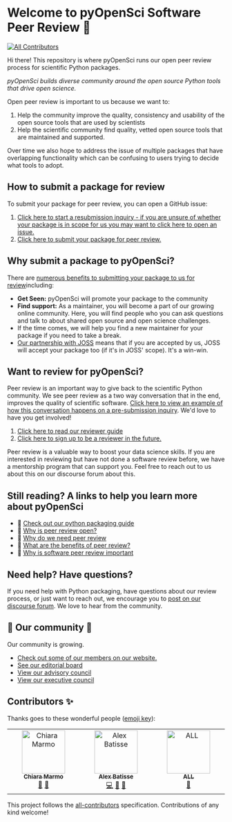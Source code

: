 # Welcome to pyOpenSci Software Peer Review 👋 
<!-- ALL-CONTRIBUTORS-BADGE:START - Do not remove or modify this section -->
[![All Contributors](https://img.shields.io/badge/all_contributors-3-orange.svg?style=flat-square)](#contributors-)
<!-- ALL-CONTRIBUTORS-BADGE:END -->

Hi there! This repository is where pyOpenSci 
runs our open peer review process for scientific Python packages. 

*pyOpenSci builds diverse community around the open source Python tools that drive open science.* 

Open peer review is important to us because we want to:

1. Help the community improve the quality, consistency and usability of the open source tools that are used by scientists
2. Help the scientific community find quality, vetted open source tools that are maintained and supported.

Over time we also hope to address the issue of multiple packages that have overlapping functionality which can be confusing to users trying to decide what tools to adopt.

## How to submit a package for review 

To submit your package for peer review, you can open a GitHub issue:
1. [Click here to start a resubmission inquiry - if you are unsure of whether your package is in scope for us you may want to click here to open an issue.](https://github.com/pyOpenSci/software-review/issues/new?assignees=&labels=0%2Fpresubmission&template=presubmission-inquiry.md&title=) 
2. [Click here to submit your package for peer review.](https://github.com/pyOpenSci/software-review/issues/new?assignees=&labels=1%2Feditor-checks%2C+New+Submission%21&template=submit-software-for-review.md&title=) 


## Why submit a package to pyOpenSci? 
There are [numerous benefits to submitting your package to us for review](https://www.pyopensci.org/peer-review-guide/about-peer-review/review-benefits.html?highlight=benefits)including:

* **Get Seen:** pyOpenSci will promote your package to the community 
* **Find support:** As a maintainer, you will become a part of our growing online community. Here, you will find people who you can ask questions and talk to about shared open source and open science challenges. 
* If the time comes, we will help you find a new maintainer for your package if you need to take a break. 
* [Our partnership with JOSS](https://www.pyopensci.org/peer-review-guide/about-peer-review/pyopensci-related-joss-ropensci.html#you-can-improve-your-package-with-a-review-at-pyopensci-and-still-publish-in-joss) means that if you are accepted by us, JOSS will accept your package too (if it's in JOSS' scope). It's a win-win. 

## Want to review for pyOpenSci?

Peer review is an important way to give back to the scientific Python 
community. We see peer review as a two way conversation that in the end, improves the quality of scientific software. [Click here to view an example of how this conversation happens on a pre-submission inquiry](https://github.com/pyOpenSci/software-review/issues/65). We'd love to have you get involved! 

1. [Click here to read our reviewer guide](https://www.pyopensci.org/peer-review-guide/software-peer-review-guide/reviewer-guide.html)
2. [Click here to sign up to be a reviewer in the future.](https://forms.gle/GHfxvmS47nQFDcBM6) 

Peer review is a valuable way to boost your data science skills. If you are interested in reviewing but have not done a software review before, we have a mentorship program that can support you. Feel free to reach out to us about this on our discourse forum about this. 


## Still reading? A links to help you learn more about pyOpenSci

* 📖 [Check out our python packaging guide](https://www.pyopensci.org/python-package-guide)
* 📖 [Why is peer review open?](https://www.pyopensci.org/peer-review-guide/about-peer-review/intro.html#why-are-reviews-open) 
* 📖 [Why do we need peer review](https://www.pyopensci.org/peer-review-guide/about-peer-review/intro.html#why-does-the-scientific-community-need-software-peer-review)
* 📖 [What are the benefits of peer review?](https://www.pyopensci.org/peer-review-guide/about-peer-review/review-benefits.html)
* 📖 [Why is software peer review important](https://www.pyopensci.org/peer-review-guide/about-peer-review/intro.html#why-does-the-scientific-community-need-software-peer-review)


## Need help? Have questions? 
If you need help with Python packaging, have questions about our review process, or just want to reach out, we encourage you to [post on our discourse forum](https://pyopensci.discourse.group/c/coding-help/10). We love to hear from the community. 

## 👥 Our community 👥 
Our community is growing. 

* [Check out some of our members on our website.](https://www.pyopensci.org/our-community/) 
* [See our editorial board](https://www.pyopensci.org/about-peer-review/#our-editorial-board)
* [View our advisory council](https://www.pyopensci.org/our-community/#pyopensci-working-advisory-committee)
* [View our executive council](https://www.pyopensci.org/our-community/#external-advisory-committee--leadership)

## Contributors ✨

Thanks goes to these wonderful people ([emoji key](https://allcontributors.org/docs/en/emoji-key)):

<!-- ALL-CONTRIBUTORS-LIST:START - Do not remove or modify this section -->
<!-- prettier-ignore-start -->
<!-- markdownlint-disable -->
<table>
  <tbody>
    <tr>
      <td align="center" valign="top" width="14.28%"><a href="https://orcid.org/0000-0003-2843-6044"><img src="https://avatars.githubusercontent.com/u/1662261?v=4?s=100" width="100px;" alt="Chiara Marmo"/><br /><sub><b>Chiara Marmo</b></sub></a><br /><a href="https://github.com/pyOpenSci/software-submission/commits?author=cmarmo" title="Documentation">📖</a> <a href="#ideas-cmarmo" title="Ideas, Planning, & Feedback">🤔</a></td>
      <td align="center" valign="top" width="14.28%"><a href="http://batalex.github.io"><img src="https://avatars.githubusercontent.com/u/11004857?v=4?s=100" width="100px;" alt="Alex Batisse"/><br /><sub><b>Alex Batisse</b></sub></a><br /><a href="https://github.com/pyOpenSci/software-submission/commits?author=Batalex" title="Code">💻</a> <a href="#design-Batalex" title="Design">🎨</a> <a href="https://github.com/pyOpenSci/software-submission/pulls?q=is%3Apr+reviewed-by%3ABatalex" title="Reviewed Pull Requests">👀</a></td>
      <td align="center" valign="top" width="14.28%"><a href="https://github.com/ALL"><img src="https://avatars.githubusercontent.com/u/1226186?v=4?s=100" width="100px;" alt="ALL"/><br /><sub><b>ALL</b></sub></a><br /><a href="https://github.com/pyOpenSci/software-submission/pulls?q=is%3Apr+reviewed-by%3AALL" title="Reviewed Pull Requests">👀</a></td>
    </tr>
  </tbody>
</table>

<!-- markdownlint-restore -->
<!-- prettier-ignore-end -->

<!-- ALL-CONTRIBUTORS-LIST:END -->

This project follows the [all-contributors](https://github.com/all-contributors/all-contributors) specification. Contributions of any kind welcome!